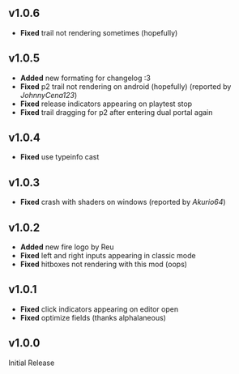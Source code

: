 ﻿
## v1.0.6
- **Fixed** trail not rendering sometimes (hopefully)

## v1.0.5
- **Added** new formating for changelog :3
- **Fixed** p2 trail not rendering on android (hopefully) (reported by *JohnnyCena123*)
- **Fixed** release indicators appearing on playtest stop
- **Fixed** trail dragging for p2 after entering dual portal again

## v1.0.4
- **Fixed** use typeinfo cast

## v1.0.3
- **Fixed** crash with shaders on windows (reported by *Akurio64*)

## v1.0.2
- **Added** new fire logo by Reu
- **Fixed** left and right inputs appearing in classic mode
- **Fixed** hitboxes not rendering with this mod (oops)

## v1.0.1
- **Fixed** click indicators appearing on editor open
- **Fixed** optimize fields (thanks alphalaneous)

## v1.0.0
Initial Release
